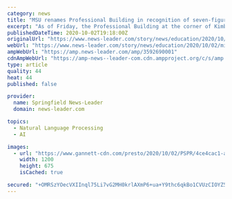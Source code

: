 ```yaml
---
category: news
title: "MSU renames Professional Building in recognition of seven-figure gift"
excerpt: "As of Friday, the Professional Building at the corner of Kimbrough Avenue and Cherry Street has a new name. Missouri State officials unveiled the title — Ann Kampeter Health Sciences Hall — during a short afternoon ceremony."
publishedDateTime: 2020-10-02T19:18:00Z
originalUrl: "https://www.news-leader.com/story/news/education/2020/10/02/missouri-state-university-renames-professional-building-ann-kampeter-recognition-gift/3592690001/"
webUrl: "https://www.news-leader.com/story/news/education/2020/10/02/missouri-state-university-renames-professional-building-ann-kampeter-recognition-gift/3592690001/"
ampWebUrl: "https://amp.news-leader.com/amp/3592690001"
cdnAmpWebUrl: "https://amp-news--leader-com.cdn.ampproject.org/c/s/amp.news-leader.com/amp/3592690001"
type: article
quality: 44
heat: 44
published: false

provider:
  name: Springfield News-Leader
  domain: news-leader.com

topics:
  - Natural Language Processing
  - AI

images:
  - url: "https://www.gannett-cdn.com/presto/2020/10/02/PSPR/4ce4cac1-aeb2-41cf-82bc-5ca01a8ba047-_03O3925.JPG?auto=webp&crop=1280,720,x0,y65&format=pjpg&width=1200"
    width: 1200
    height: 675
    isCached: true

secured: "+OMRSzYOecVXIInql75Li7vG2MH0krlAXmP6+ua+Y9thc6qkBo1CVUzCIOYZ5BG/FriqxJah3l5VBy3fyVDKejf4mazUyTt8WFxci2tToHx66lZmPPiITdxHxszImhiW/VnZkAVZ+s1TilEqAexY/WObizEKxD4sxUZXjRmGgTQr+PZDKnrAVWLShyexgzF3Fd7vQjaQZdEHNu9q0UC6u20iFJGgmruzGBpuwh66BfGw6DN80AMRNXNQiaLX2NV890CUtLmUU6yjXooGYe7tGC//SIkBJUUc0ThTFjM1zDTYe7e5QuNyCHhxp9JqG2h7uf6waidXNJce91hGU12EWpy9+3jQB0nsOEPjfShgaG0=;kh13dTQqiAqjbJgR5yKTIw=="
---
```


